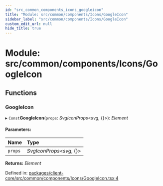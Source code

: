 ```yaml
---
id: "src_common_components_icons_googleicon"
title: "Module: src/common/components/Icons/GoogleIcon"
sidebar_label: "src/common/components/Icons/GoogleIcon"
custom_edit_url: null
hide_title: true
---
```


# Module: src/common/components/Icons/GoogleIcon

## Functions

### GoogleIcon

▸ `Const`**GoogleIcon**(`props`: *SvgIconProps*<*svg*, {}\>): *Element*

#### Parameters:

Name | Type |
:------ | :------ |
`props` | *SvgIconProps*<*svg*, {}\> |

**Returns:** *Element*

Defined in: [packages/client-core/src/common/components/Icons/GoogleIcon.tsx:4](https://github.com/xr3ngine/xr3ngine/blob/a16a45d7e/packages/client-core/src/common/components/Icons/GoogleIcon.tsx#L4)
